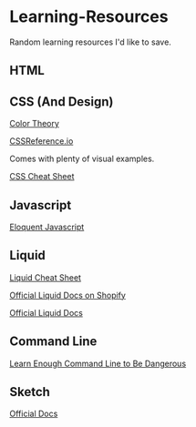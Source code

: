 # Learning-Resources
Random learning resources I'd like to save.


## HTML


## CSS (And Design)
[Color Theory](https://www.youtube.com/watch?v=8xjR7QXQKJ0)

[CSSReference.io](https://cssreference.io/)

Comes with plenty of visual examples. 

[CSS Cheat Sheet](https://adam-marsden.co.uk/css-cheat-sheet)

## Javascript
[Eloquent Javascript](https://eloquentjavascript.net/)

## Liquid

[Liquid Cheat Sheet](http://cheat.markdunkley.com/)

[Official Liquid Docs on Shopify](https://help.shopify.com/en/themes/liquid)

[Official Liquid Docs](https://shopify.github.io/liquid/)

## Command Line

[Learn Enough Command Line to Be Dangerous](https://www.learnenough.com/command-line-tutorial/basics)

## Sketch
[Official Docs](https://www.sketch.com/docs/)
